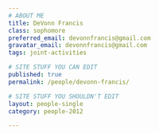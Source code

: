 ```yaml
---
# ABOUT ME
title: DeVonn Francis
class: sophomore
preferred_email: devonnfrancis@gmail.com
gravatar_email: devonnfrancis@gmail.com
tags: joint-activities

# SITE STUFF YOU CAN EDIT
published: true
permalink: /people/devonn-francis/

# SITE STUFF YOU SHOULDN'T EDIT
layout: people-single
category: people-2012

---
```

